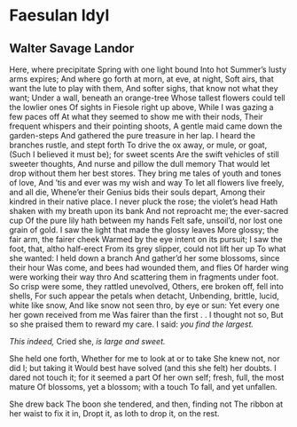 # Faesulan Idyl
## Walter Savage Landor
Here, where precipitate Spring with one light bound
Into hot Summer’s lusty arms expires;
And where go forth at morn, at eve, at night,
Soft airs, that want the lute to play with them,
And softer sighs, that know not what they want;
Under a wall, beneath an orange-tree
Whose tallest flowers could tell the lowlier ones
Of sights in Fiesole right up above,
While I was gazing a few paces off
At what they seemed to show me with their nods,
Their frequent whispers and their pointing shoots,
A gentle maid came down the garden-steps
And gathered the pure treasure in her lap.
I heard the branches rustle, and stept forth
To drive the ox away, or mule, or goat,
(Such I believed it must be); for sweet scents
Are the swift vehicles of still sweeter thoughts,
And nurse and pillow the dull memory
That would let drop without them her best stores.
They bring me tales of youth and tones of love,
And ’tis and ever was my wish and way
To let all flowers live freely, and all die,
Whene’er their Genius bids their souls depart,
Among their kindred in their native place.
I never pluck the rose; the violet’s head
Hath shaken with my breath upon its bank
And not reproacht me; the ever-sacred cup
Of the pure lily hath between my hands
Felt safe, unsoil’d, nor lost one grain of gold.
I saw the light that made the glossy leaves
More glossy; the fair arm, the fairer cheek
Warmed by the eye intent on its pursuit;
I saw the foot, that, altho half-erect
From its grey slipper, could not lift her up
To what she wanted: I held down a branch
And gather’d her some blossoms, since their hour
Was come, and bees had wounded them, and flies
Of harder wing were working their way thro
And scattering them in fragments under foot.
So crisp were some, they rattled unevolved,
Others, ere broken off, fell into shells,
For such appear the petals when detacht,
Unbending, brittle, lucid, white like snow,
And like snow not seen thro, by eye or sun:
Yet every one her gown received from me
Was fairer than the first . . I thought not so,
But so she praised them to reward my care.
I said: _you find the largest._

_This indeed,_
Cried she, _is large and sweet._

She held one forth,
Whether for me to look at or to take
She knew not, nor did I; but taking it
Would best have solved (and this she felt) her doubts.
I dared not touch it; for it seemed a part
Of her own self; fresh, full, the most mature
Of blossoms, yet a blossom; with a touch
To fall, and yet unfallen.

She drew back
The boon she tendered, and then, finding not
The ribbon at her waist to fix it in,
Dropt it, as loth to drop it, on the rest.